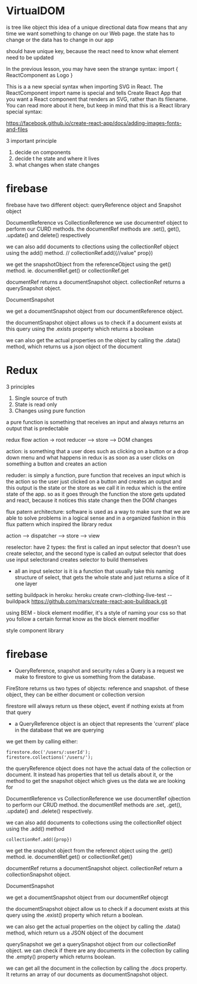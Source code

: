 # VirtualDOM

is tree like object
this idea of a unique directional data flow means that any time we want
something to change on our Web page. the state has to change or the data has to change in our app

should have unique key, because the react need to know what element need to be updated

In the previous lesson, you may have seen the strange syntax: import { ReactComponent as Logo }

This is a a new special syntax when importing SVG in React. The ReactComponent import name is special and tells Create React App that you want a React component that renders an SVG, rather than its filename. You can read more about it here, but keep in mind that this is a React library special syntax:

https://facebook.github.io/create-react-app/docs/adding-images-fonts-and-files

3 important principle

1. decide on components
2. decide t he state and where it lives
3. what changes when state changes

# firebase

firebase have two different object: queryReference object and Snapshot object

DocumentReference vs CollectionReference
we use documentref object to perform our CURD methods. the documentRef methods are .set(), get(), .update() and delete() respectively

we can also add documents to cllections using the collectionRef object using the add() method. // collectionRef.add({//value" prop})

we get the snapshotObject from the referenceObject using the get() method. ie. documentRef.get() or collectionRef.get

documentRef returns a documentSnapshot object.
collectionRef returns a querySnapshot object.

DocumentSnapshot

we get a documentSnapshot object from our documentReference object.

the documentSnapshot object allows us to check if a document exists at this query using the .exists property which returns a boolean

we can also get the actual properties on the object by calling the .data() method, which returns us a json object of the document

# Redux

3 principles

1. Single source of truth
2. State is read only
3. Changes using pure function

a pure function is something that receives an input and always returns an output that is predectable

redux flow
action -> root reducer --> store --> DOM changes

action: is something that a user does such as clicking on a button or a drop down menu and what happens in redux is as soon as a user clicks on something a button and creates an action

reduder: is simply a function, pure function that receives an input which is the action so the user just clicked on a button and creates an output and this output is the state or the store as we call it in redux which is the entire state of the app. so as it goes through the function the store gets updated and react, because it notices this state change then the DOM changes

flux patern architecture: software is used as a way to make sure that we are able to solve problems in a logical sense and in a organized fashion in this flux pattern which inspired the library redux

action --> dispatcher --> store --> view

reselector: have 2 types:
the first is called an input selector that doesn't use create selector, and the second type is called an output selector that
does use input selectorand creates selector to build themselves

-   all an input selector is it is a function that usually take this naming structure of select, that gets the whole state and just returns a slice of it one layer

setting buildpack in heroku: heroku create crwn-clothing-live-test --buildpack https://github.com/mars/create-react-app-buildpack.git


using BEM - block element modifier, it's a style of naming your css so that you follow a certain format know as the block element modifier

style component library

# firebase
- QueryReference, snapshot and security rules
a Query is a request we make to firestore to give us something from the database.

FireStore returns us two types of objects: reference and snapshot. of these object, they can be either document or collection version

firestore will always return us these object, event if nothing exists at from that query

- a QueryReference object is an object that represents the 'current' place in the database that we are querying

we get them by calling either:
```
firestore.doc('/users/:userId');
firestore.collections('/users/');
```

the queryReference object does not have the actual data of the collection or document. It instead has properties that tell us details about it, or the method to get the snapshot object which gives us the data we are looking for

DocumentReference vs CollectionReference
we use documentRef ojbection to perform our CRUD method. the documentRef methods are .set, .get(), .update() and .delete() respectively.

we can also add documents to collections using the collectionRef object using the .add() method
```
collectionRef.add({prop})
```

we get the snapshot object from the referenct object using the .get() method. ie. documentRef.get() or collectionRef.get()

documentRef returns a documentSnapshot object.
collectionRef return a collectionSnapshot object.

DocumentSnapshot

we get a documentSnapshot object from our documentRef objecgt

the documentSnapshot object allow us to check if a document exists at this query using the .exist() property which return a boolean.

we can also get the actual properties on the object by calling the .data() method, which return us a JSON object of the document

querySnapshot
we get a querySnapshot object from our collectionRef object. we can check if there are any documents in the collection by calling the .empty() property which returns boolean.

we can get all the document in the collection by calling the .docs property. It returns an array of our documents as documentSnapshot object.